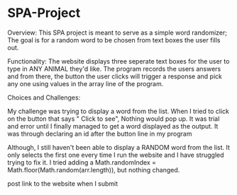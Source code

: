 # SPA-Project
Overview: 
This SPA project is meant to serve as a simple word randomizer; The goal is for a random word to be chosen from text boxes the user fills out. 

Functionality:
The website displays three seperate text boxes for the user to type in ANY ANIMAL they'd like. The program records the users answers 
and from there, the button the user clicks will trigger a response and pick any one using values in the array line of the program.



Choices and Challenges: 

My challenge was trying to display a word from the list. When I tried to click on the button that says " Click to see", 
Nothing would pop up. It was trial and error until I finally managed to get a word displayed as the output.
It was through declaring an id after the button line in my program

  
Although, I still haven't been able to display a RANDOM word from the list. It only selects the first one every time I run the website and I 
have struggled trying to fix it. I tried adding a Math.randomIndex = Math.floor(Math.random(arr.length)), but nothing 
changed. 




post link to the website when I submit 
